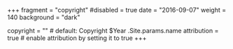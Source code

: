 +++
fragment = "copyright"
#disabled = true
date = "2016-09-07"
weight = 140
background = "dark"

copyright = "" # default: Copyright $Year .Site.params.name
attribution = true # enable attribution by setting it to true
+++
